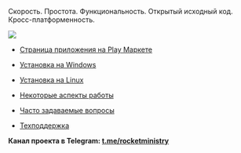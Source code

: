 Скорость. Простота. Функциональность. Открытый исходный код. Кросс-платформенность. 

![](https://play-lh.googleusercontent.com/lQvcLxAxTxGDtHZiBmTEvjwTQLZEV9HjZhGI5Sus_rYcsI72jxIH1BD7miZPS_pgn3M=w325-h704-rw)

* [Страница приложения на Play Маркете](https://play.google.com/store/apps/details?id=org.rocketministry)

* [Установка на Windows](https://github.com/antorix/Rocket-Ministry/wiki#windows)
 
* [Установка на Linux](https://github.com/antorix/Rocket-Ministry/wiki#linux)

* [Некоторые аспекты работы](https://github.com/antorix/Rocket-Ministry/wiki#некоторые-аспекты-работы)
 
* [Часто задаваемые вопросы](https://github.com/antorix/Rocket-Ministry/wiki#часто-задаваемые-вопросы)
 
* [Техподдержка](https://github.com/antorix/Rocket-Ministry/wiki#обратная-связь)

**Канал проекта в Telegram: [t.me/rocketministry](https://t.me/rocketministry)**
